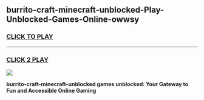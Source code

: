 
## burrito-craft-minecraft-unblocked-Play-Unblocked-Games-Online-owwsy
<h3>
<a href="https://premium76.site?title=burrito-craft-minecraft-unblocked&ref=25A">CLICK TO PLAY</a></h3>
<hr>

<h3>
<a href="https://premium76.site?title=burrito-craft-minecraft-unblocked&ref=25A">CLICK 2 PLAY</a>
  
</h3>

<a href="https://premium76.site?title=burrito-craft-minecraft-unblocked&ref=25A"><img src="https://clearcache.store/games.png"></a>


**burrito-craft-minecraft-unblocked games unblocked: Your Gateway to Fun and Accessible Online Gaming**
